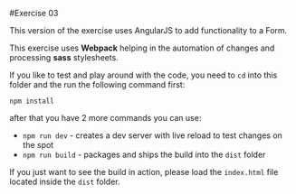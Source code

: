 #Exercise 03

This version of the exercise uses AngularJS to add functionality to a Form.

This exercise uses **Webpack** helping in the automation of changes and processing **sass** stylesheets.

If you like to test and play around with the code, you need to `cd` into this folder and the run the following command first:

`npm install`

after that you have 2 more commands you can use:

* `npm run dev` - creates a dev server with live reload to test changes on the spot
* `npm run build` - packages and ships the build into the `dist` folder

If you just want to see the build in action, please load the `index.html` file located inside the `dist` folder.